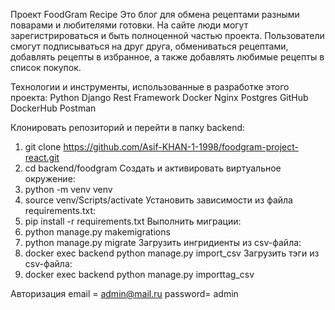 Проект FoodGram Recipe
Это блог для обмена рецептами разными поварами и любителями готовки.
На сайте люди могут зарегистрироваться и быть полноценной частью проекта. 
Пользователи смогут подписываться на друг друга, обмениваться рецептами, добавлять 
рецепты в избранное, а также добавлять любимые рецепты в список покупок.

Технологии  и инструменты, использованные в разработке этого проекта:
Python
Django Rest Framework
Docker
Nginx
Postgres
GitHub
DockerHub
Postman


Клонировать репозиторий и перейти в папку backend:
1. git clone https://github.com/Asif-KHAN-1-1998/foodgram-project-react.git
2. cd backend/foodgram
Создать и активировать виртуальное окружение:
3. python -m venv venv
4. source venv/Scripts/activate
Установить зависимости из файла requirements.txt:
5. pip install -r requirements.txt
Выполнить миграции:
6. python manage.py makemigrations
7. python manage.py migrate
Загрузить ингридиенты из csv-файла:
8. docker exec backend python manage.py import_csv
Загрузить тэги из csv-файла:
9. docker exec backend python manage.py importtag_csv

Авторизация 
email = admin@mail.ru
password= admin